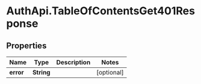 # AuthApi.TableOfContentsGet401Response

## Properties

Name | Type | Description | Notes
------------ | ------------- | ------------- | -------------
**error** | **String** |  | [optional] 


